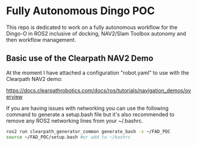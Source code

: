 # Fully Autonomous Dingo POC 

This repo is dedicated to work on a fully autonomous workflow for the Dingo-O in ROS2 inclusive of docking, NAV2/Slam Toolbox autonomy and then workflow management. 


## Basic use of the Clearpath NAV2 Demo

At the moment I have attached a configuration "robot.yaml" to use with the Clearpath NAV2 demo:

https://docs.clearpathrobotics.com/docs/ros/tutorials/navigation_demos/overview


If you are having issues with networking you can use the following command to generate a setup.bash file but it's also recommended to remove any ROS2 networking lines from your ~/.bashrc. 

```bash
ros2 run clearpath_generator_common generate_bash -s ~/FAD_POC
source ~/FAD_POC/setup.bash #or add to ~/bashrc
```